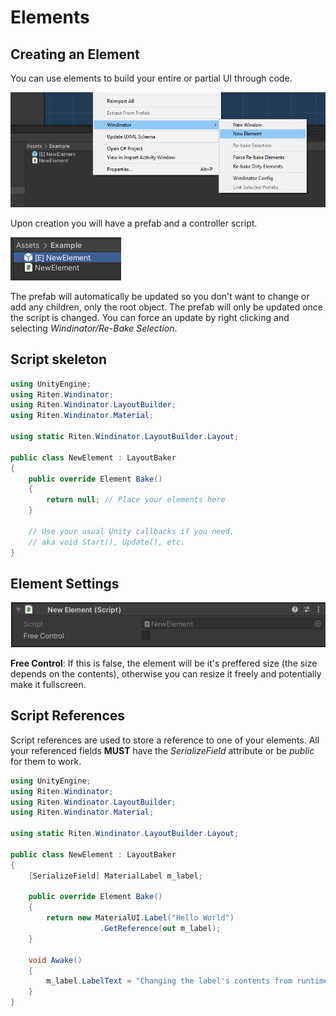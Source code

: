# Elements

## Creating an Element

You can use elements to build your entire or partial UI through code.

![](images/Elements/NewElement.png)

Upon creation you will have a prefab and a controller script.

![](images/Elements/Files.png)

The prefab will automatically be updated so you don't want to change or add any children, only the root object.
The prefab will only be updated once the script is changed. You can force an update by right clicking and selecting *Windinator/Re-Bake Selection*.

## Script skeleton

``` C#
using UnityEngine;
using Riten.Windinator;
using Riten.Windinator.LayoutBuilder;
using Riten.Windinator.Material;

using static Riten.Windinator.LayoutBuilder.Layout;

public class NewElement : LayoutBaker
{
    public override Element Bake()
    {
        return null; // Place your elements here
    }

    // Use your usual Unity callbacks if you need,
    // aka void Start(), Update(), etc.
}
```
## Element Settings

![](images/Elements/ElementSettings.png)

**Free Control**: If this is false, the element will be it's preffered size (the size depends on the contents), otherwise you can resize it freely and potentially make it fullscreen.

## Script References

Script references are used to store a reference to one of your elements.
All your referenced fields **MUST** have the *SerializeField* attribute or be *public* for them to work.

``` C#
using UnityEngine;
using Riten.Windinator;
using Riten.Windinator.LayoutBuilder;
using Riten.Windinator.Material;

using static Riten.Windinator.LayoutBuilder.Layout;

public class NewElement : LayoutBaker
{
    [SerializeField] MaterialLabel m_label;

    public override Element Bake()
    {
        return new MaterialUI.Label("Hello World")
                    .GetReference(out m_label);
    }
    
    void Awake()
    {
        m_label.LabelText = "Changing the label's contents from runtime";
    }
}
```